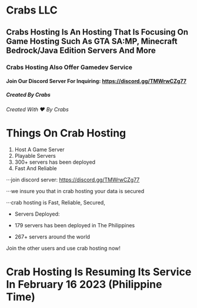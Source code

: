 # Crabs LLC
 
## Crabs Hosting Is An Hosting That Is Focusing On Game Hosting Such As GTA SA:MP, Minecraft Bedrock/Java Edition Servers And More

### Crabs Hosting Also Offer Gamedev Service 

#### Join Our Discord Server For Inquiring: https://discord.gg/TMWrwCZg77

##### Created By Crabs 

###### Created With ♥️ By Crabs


Things On Crab Hosting
======


1. Host A Game Server 
2. Playable Servers
1. 300+ servers has been deployed 
4. Fast And Reliable

⋅⋅⋅join discord server: https://discord.gg/TMWrwCZg77

⋅⋅⋅we insure you that in crab hosting your data is secured

⋅⋅⋅crab hosting is Fast, Reliable, Secured,

* Servers Deployed:
- 179 servers has been deployed in The Philippines
+ 267+ servers around the world

Join the other users and use crab hosting now!

# Crab Hosting Is Resuming Its Service In February 16 2023 (Philippine Time)


